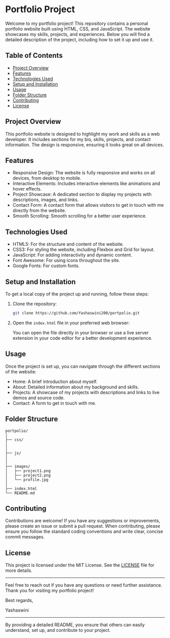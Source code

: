 
# Portfolio Project

Welcome to my portfolio project! This repository contains a personal portfolio website built using HTML, CSS, and JavaScript. The website showcases my skills, projects, and experiences. Below you will find a detailed description of the project, including how to set it up and use it.

## Table of Contents

- [Project Overview](#project-overview)
- [Features](#features)
- [Technologies Used](#technologies-used)
- [Setup and Installation](#setup-and-installation)
- [Usage](#usage)
- [Folder Structure](#folder-structure)
- [Contributing](#contributing)
- [License](#license)

## Project Overview

This portfolio website is designed to highlight my work and skills as a web developer. It includes sections for my bio, skills, projects, and contact information. The design is responsive, ensuring it looks great on all devices.

## Features

- Responsive Design: The website is fully responsive and works on all devices, from desktop to mobile.
- Interactive Elements: Includes interactive elements like animations and hover effects.
- Project Showcase: A dedicated section to display my projects with descriptions, images, and links.
- Contact Form: A contact form that allows visitors to get in touch with me directly from the website.
- Smooth Scrolling: Smooth scrolling for a better user experience.

## Technologies Used

- HTML5: For the structure and content of the website.
- CSS3: For styling the website, including Flexbox and Grid for layout.
- JavaScript: For adding interactivity and dynamic content.
- Font Awesome: For using icons throughout the site.
- Google Fonts: For custom fonts.

## Setup and Installation

To get a local copy of the project up and running, follow these steps:

1. Clone the repository:

   ```sh
   git clone https://github.com/Yashaswini200/portpolio.git
   ```

2. Open the `index.html` file in your preferred web browser:

   You can open the file directly in your browser or use a live server extension in your code editor for a better development experience.

## Usage

Once the project is set up, you can navigate through the different sections of the website:

- Home: A brief introduction about myself.
- About: Detailed information about my background and skills.
- Projects: A showcase of my projects with descriptions and links to live demos and source code.
- Contact: A form to get in touch with me.

## Folder Structure

```
portpolio/
│
├── css/
│   
│
├── js/
│   
│
├── images/
│   ├── project1.png
│   ├── project2.png
│   └── profile.jpg
│
├── index.html
└── README.md
```

## Contributing

Contributions are welcome! If you have any suggestions or improvements, please create an issue or submit a pull request. When contributing, please ensure you follow the standard coding conventions and write clear, concise commit messages.

## License

This project is licensed under the MIT License. See the [LICENSE](LICENSE) file for more details.

---

Feel free to reach out if you have any questions or need further assistance. Thank you for visiting my portfolio project!

Best regards,

Yashaswini

---

By providing a detailed README, you ensure that others can easily understand, set up, and contribute to your project.
